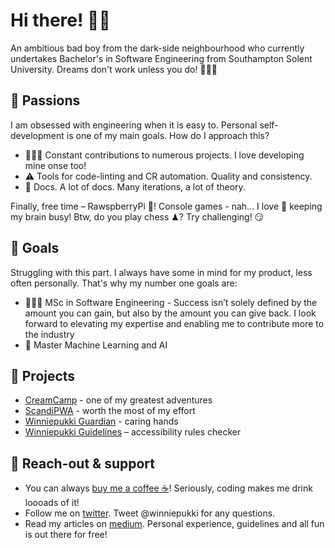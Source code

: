 # Hi there! 👋🏻
An ambitious bad boy from the dark-side neighbourhood who currently undertakes Bachelor's in Software Engineering from Southampton Solent University. Dreams don't work unless you do! 🏋🏻‍♀️

## 🤤 Passions
I am obsessed with engineering when it is easy to. Personal self-development is one of my main goals. How do I approach this?
- 👨🏻‍💻 Constant contributions to numerous projects. I love developing mine onse too!
- ⚠️ Tools for code-linting and CR automation. Quality and consistency.
- 📒 Docs. A lot of docs. Many iterations, a lot of theory.

Finally, free time – RawspberryPi 🍇! Console games - nah... I love 🖤 keeping my brain busy! Btw, do you play chess ♟? Try challenging! 😏

## 🚀 Goals
Struggling with this part. I always have some in mind for my product, less often personally. That's why my number one goals are:
- 👨🏻‍🎓 MSc in Software Engineering - Success isn’t solely defined by the amount you can gain, but also by the amount you can give back. I look forward to elevating my expertise and enabling me to contribute more to the industry
- 🤖 Master Machine Learning and AI

## 💼 Projects
- [CreamCamp](https://cream.camp) - one of my greatest adventures
- [ScandiPWA](https://github.com/winniepukki/scandipwa) - worth the most of my effort
- [Winniepukki Guardian](https://www.npmjs.com/package/eslint-config-winniepukki-guardian) - caring hands
- [Winniepukki Guidelines](https://www.npmjs.com/package/eslint-plugin-winniepukki-guidelines) – accessibility rules checker

## 📢 Reach-out & support
- You can always [buy me a coffee ☕](https://www.buymeacoffee.com/winniepukki)! Seriously, coding makes me drink loooads of it!
- Follow me on [twitter](https://twitter.com/winniepukki). Tweet @winniepukki for any questions.
- Read my articles on [medium](https://winniepukki.medium.com/). Personal experience, guidelines and all fun is out there for free!
